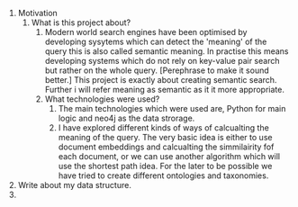 1. Motivation 
	1. What is this project about?
		1. Modern world search engines have been optimised by developing sysytems which can detect the 'meaning' of the query this is also called semantic meaning. In practise this means developing systems which do not rely on  key-value pair search but rather on the whole query. [Perephrase to make it sound better.] This project is exactly about creating semantic search. 
				Further i will refer meaning as semantic as it it more appropriate. 
		1. What technologies were used?
			1. The main technologies which were used are, Python for main logic and neo4j as the data strorage.
			2. I have explored different kinds of ways of calcualting the meaning of the query. The very basic idea is either to use document embeddings and calcualting the simmilairity fof each document, or we can use another algorithm which will use the shortest path idea. For the later to be possible we have tried to create different ontologies and taxonomies. 
2. Write about my data structure. 
3. 